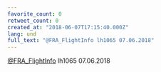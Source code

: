```yaml
---
favorite_count: 0
retweet_count: 0
created_at: "2018-06-07T17:15:40.000Z"
lang: und
full_text: "@FRA_FlightInfo lh1065 07.06.2018"
---
```


[@FRA_FlightInfo](https://twitter.com/FRA_FlightInfo) lh1065 07.06.2018
